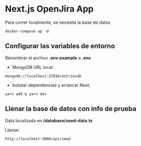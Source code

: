 # Next.js OpenJira App

Para correr localmente, se necesita la base de datos

```
docker-compose up -d
```


## Configurar las variables de entorno

Renombrar el archivo __.env.example__ a __.env__


* MongoDB URL local:

```
mongodb://localhost:27018/entriesdb
```

* Instalar dependencias y arrancar Next;

```
yarn add & yarn dev
```

## Llenar la base de datos con info de prueba

Data localizada en __/database/seed-data.ts__

Llamar:
```
http://localhost:3000/api/seed 
```